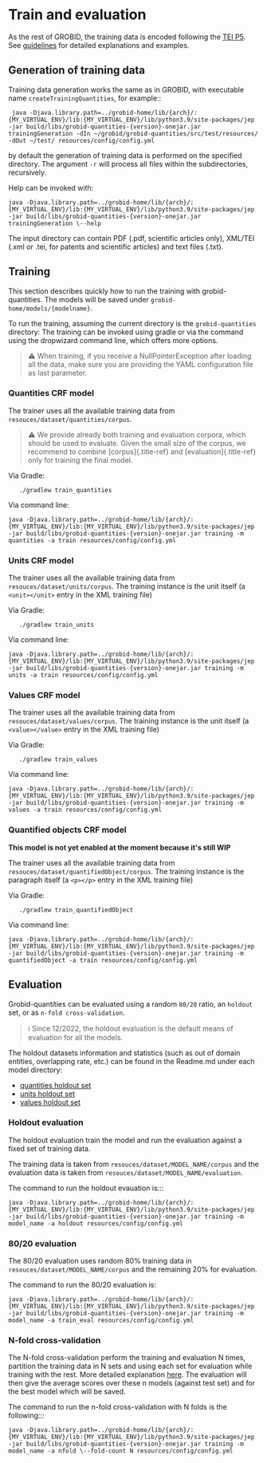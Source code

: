 # Train and evaluation

As the rest of GROBID, the training data is encoded following the [TEI P5](http://www.tei-c.org/Guidelines/P5). 
See [guidelines](guidelines.md) for detailed explanations and examples.

## Generation of training data

Training data generation works the same as in GROBID, with executable name `createTrainingQuantities`, for example::

```shell
 java -Djava.library.path=../grobid-home/lib/{arch}/:{MY_VIRTUAL_ENV}/lib:{MY_VIRTUAL_ENV}/lib/python3.9/site-packages/jep -jar build/libs/grobid-quantities-{version}-onejar.jar trainingGeneration -dIn ~/grobid/grobid-quantities/src/test/resources/ -dOut ~/test/ resources/config/config.yml
```

by default the generation of training data is performed on the specified directory. 
The argument `-r` will process all files within the subdirectories, recursively.

Help can be invoked with:

```shell
java -Djava.library.path=../grobid-home/lib/{arch}/:{MY_VIRTUAL_ENV}/lib:{MY_VIRTUAL_ENV}/lib/python3.9/site-packages/jep -jar build/libs/grobid-quantities-{version}-onejar.jar trainingGeneration \--help
```

The input directory can contain PDF (.pdf, scientific articles only), XML/TEI (.xml or .tei, for patents and scientific articles) and text files (.txt).

## Training

This section describes quickly how to run the training with grobid-quantities. 
The models will be saved under `grobid-home/models/{modelname}`.

To run the training, assuming the current directory is the `grobid-quantities` directory:
The training can be invoked using gradle or via the command using the dropwizard command line, which offers more options.

> :warning: When training, if you receive a NullPointerException after loading all the data, make sure you are providing the YAML configuration file as last parameter.


### Quantities CRF model

The trainer uses all the available training data from `resouces/dataset/quantities/corpus`.

> :warning: We provide already both training and evaluation corpora, which should be used to evaluate. Given the small size of the corpus, we recommend to combine [corpus]{.title-ref} and [evaluation]{.title-ref} only for training the final model.


Via Gradle: 

```shell
   ./gradlew train_quantities
```

Via command line:

```shell
java -Djava.library.path=../grobid-home/lib/{arch}/:{MY_VIRTUAL_ENV}/lib:{MY_VIRTUAL_ENV}/lib/python3.9/site-packages/jep -jar build/libs/grobid-quantities-{version}-onejar.jar training -m quantities -a train resources/config/config.yml
```

### Units CRF model

The trainer uses all the available training data from `resouces/dataset/units/corpus`. 
The training instance is the unit itself (a `<unit></unit>` entry in the XML training file)

Via Gradle:

```shell 
   ./gradlew train_units
```

Via command line:

```shell
java -Djava.library.path=../grobid-home/lib/{arch}/:{MY_VIRTUAL_ENV}/lib:{MY_VIRTUAL_ENV}/lib/python3.9/site-packages/jep -jar build/libs/grobid-quantities-{version}-onejar.jar training -m units -a train resources/config/config.yml
```

### Values CRF model

The trainer uses all the available training data from `resouces/dataset/values/corpus`. 
The training instance is the unit itself (a `<value></value>` entry in the XML training file)

Via Gradle: 

```shell
   ./gradlew train_values
```

Via command line:

```shell
java -Djava.library.path=../grobid-home/lib/{arch}/:{MY_VIRTUAL_ENV}/lib:{MY_VIRTUAL_ENV}/lib/python3.9/site-packages/jep -jar build/libs/grobid-quantities-{version}-onejar.jar training -m values -a train resources/config/config.yml
```

### Quantified objects CRF model

**This model is not yet enabled at the moment because it's still WIP**

The trainer uses all the available training data from `resouces/dataset/quantifiedObject/corpus`. 
The training instance is the paragraph itself (a `<p></p>` entry in the XML training file)

Via Gradle:

```shell
   ./gradlew train_quantifiedObject
```

Via command line:

```shell
java -Djava.library.path=../grobid-home/lib/{arch}/:{MY_VIRTUAL_ENV}/lib:{MY_VIRTUAL_ENV}/lib/python3.9/site-packages/jep -jar build/libs/grobid-quantities-{version}-onejar.jar training -m quantifiedObject -a train resources/config/config.yml
```

## Evaluation

Grobid-quantities can be evaluated using a random `80/20` ratio, an `holdout` set, or as `n-fold cross-validation`.

> :information_source: Since 12/2022, the holdout evaluation is the default means of evaluation for all the models.

The holdout datasets information and statistics (such as out of domain entities, overlapping rate, etc.) can be found in the Readme.md under each model directory:

- [quantities holdout set](https://github.com/kermitt2/grobid-quantities/tree/master/resources/dataset/quantities/readme.md)
- [units holdout set](https://github.com/kermitt2/grobid-quantities/tree/master/resources/dataset/units/readme.md)
- [values holdout set](https://github.com/kermitt2/grobid-quantities/tree/master/resources/dataset/values/readme.md)

### Holdout evaluation

The holdout evaluation train the model and run the evaluation against a fixed set of training data.

The training data is taken from `resouces/dataset/MODEL_NAME/corpus` and  the evaluation data is taken from `resouces/dataset/MODEL_NAME/evaluation`.

The command to run the holdout evauation is:::

```shell
java -Djava.library.path=../grobid-home/lib/{arch}/:{MY_VIRTUAL_ENV}/lib:{MY_VIRTUAL_ENV}/lib/python3.9/site-packages/jep -jar build/libs/grobid-quantities-{version}-onejar.jar training -m model_name -a holdout resources/config/config.yml
```

### 80/20 evaluation

The 80/20 evaluation uses random 80% training data in `resouces/dataset/MODEL_NAME/corpus` and the remaining 20% for evaluation.

The command to run the 80/20 evaluation is: 

```shell
java -Djava.library.path=../grobid-home/lib/{arch}/:{MY_VIRTUAL_ENV}/lib:{MY_VIRTUAL_ENV}/lib/python3.9/site-packages/jep -jar build/libs/grobid-quantities-{version}-onejar.jar training -m model_name -a train_eval resources/config/config.yml
```

### N-fold cross-validation

The N-fold cross-validation perform the training and evaluation N times, partition the training data in N sets and using each set for evaluation while training with the rest. More detailed explanation [here](https://en.wikipedia.org/wiki/Cross-validation_(statistics)). 
The evaluation will then give the average scores over these n models (against test set) and for the best model which will be saved.

The command to run the n-fold cross-validation with N folds is the following:::

```shell
java -Djava.library.path=../grobid-home/lib/{arch}/:{MY_VIRTUAL_ENV}/lib:{MY_VIRTUAL_ENV}/lib/python3.9/site-packages/jep -jar build/libs/grobid-quantities-{version}-onejar.jar training -m model_name -a nfold \--fold-count N resources/config/config.yml
```
